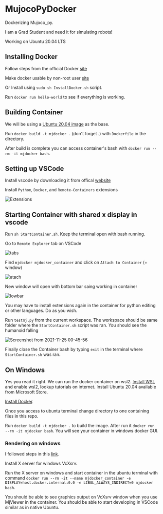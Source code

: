 # MujocoPyDocker
Dockerizing Mujoco_py.

I am a Grad Student and need it for simulating robots!

Working on Ubuntu 20.04 LTS

## Installing Docker
Follow steps from the official Docker [site](https://docs.docker.com/engine/install/ubuntu/)

Make docker usable by non-root user [site](https://docs.docker.com/engine/install/linux-postinstall/#manage-docker-as-a-non-root-user)

Or Install using `sudo sh InstallDocker.sh` script.

Run `docker run hello-world` to see if everything is working.

## Building Container
We will be using a [Ubuntu 20.04 image](https://hub.docker.com/_/ubuntu) as the base.

Run `docker build -t mjdocker .` (don't forget .) with `Dockerfile` in the directory.

After build is complete you can access container's bash with `docker run --rm -it mjdocker bash`.

## Setting up VSCode
Install vscode by downloading it from offical [website](https://code.visualstudio.com/download)

Install `Python`, `Docker`, and `Remote-Containers` extensions

![Extensions](https://user-images.githubusercontent.com/55757512/143383724-62203620-e51e-471d-a67e-5dbf40c53591.png)

## Starting Container with shared x display in vscode
Run `sh StartContainer.sh`. Keep the terminal open with bash running.

Go to `Remote Explorer` tab on VSCode 

![tabs](https://user-images.githubusercontent.com/55757512/143385420-068882db-b4a1-4411-af30-27508d1ed99e.png)

Find `mjdocker mjdocker_container` and click on `Attach to Container` (+ window)

![atach](https://user-images.githubusercontent.com/55757512/143385830-92691525-243e-49bf-963f-71038b041a20.png)

New window will open with bottom bar saing working in container

![lowbar](https://user-images.githubusercontent.com/55757512/143386021-559a0ee3-b4f7-4da0-b78e-418faf04739b.png)

You may have to install extensions again in the container for python editing or other languages. Do as you wish.

Run `testmj.py` from the current workspace. The workspace should be same folder where the `StartContainer.sh` script was ran. You should see the humanoid falling

![Screenshot from 2021-11-25 00-45-56](https://user-images.githubusercontent.com/55757512/143386718-66967879-62f6-4f7d-9d2b-e40fa0557f64.png)


Finally close the Container bash by typing `exit` in the terminal where `StartContainer.sh` was ran.

## On Windows
Yes you read it right. We can run the docker container on wsl2.
[Install WSL](https://docs.microsoft.com/en-us/windows/wsl/install) and enable wsl2, lookup tutorials on internet. Install Ubuntu 20.04 available from Microsoft Store.

[Install Docker](https://docs.docker.com/desktop/windows/install/).

Once you access to ubuntu terminal change directory to one containing files in this repo.

Run `docker build -t mjdocker .` to build the image. After run it `docker run --rm -it mjdocker bash`. You will see your container in windows docker GUI.

### Rendering on windows
I followed steps in this [link](https://marinerobotics.gtorg.gatech.edu/running-ros-with-gui-in-docker-using-windows-subsystem-for-linux-2-wsl2/).

Install X server for windows VcXsrv.

Run the X server on windows and start container in the ubuntu terminal with command `docker run --rm -it --name mjdocker_container -e DISPLAY=host.docker.internal:0.0 -e LIBGL_ALWAYS_INDIRECT=0 mjdocker bash`.

You should be able to see graphics output on VcXsrv window when you use MjViewer in the container. You should be able to start developing in VSCode similar as in native Ubuntu.




